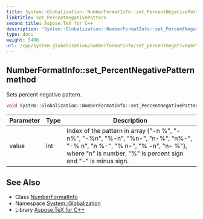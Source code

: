 ```yaml
---
title: System::Globalization::NumberFormatInfo::set_PercentNegativePattern method
linktitle: set_PercentNegativePattern
second_title: Aspose.TeX for C++
description: 'System::Globalization::NumberFormatInfo::set_PercentNegativePattern method. Sets percent negative pattern in C++.'
type: docs
weight: 5400
url: /cpp/system.globalization/numberformatinfo/set_percentnegativepattern/
---
```

## NumberFormatInfo::set_PercentNegativePattern method


Sets percent negative pattern.

```cpp
void System::Globalization::NumberFormatInfo::set_PercentNegativePattern(int value)
```


| Parameter | Type | Description |
| --- | --- | --- |
| value | int | Index of the pattern in array {"-n %", "-n%", "-%n", "%-n", "%n-", "n-%", "n%-", "-% n", "n %-", "% n-", "% -n", "n- %"}, where "n" is number, "%" is percent sign and "-" is minus sign. |

## See Also

* Class [NumberFormatInfo](../)
* Namespace [System::Globalization](../../)
* Library [Aspose.TeX for C++](../../../)
